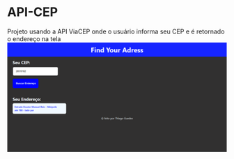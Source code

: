 # API-CEP
Projeto usando a API ViaCEP onde o usuário informa seu CEP e é retornado o endereço na tela
![Texto Alternativo](https://github.com/GuedesThi/API-CEP/raw/main/screencapture-127-0-0-1-5500-index-html-2023-11-15-21_53_18.png)



